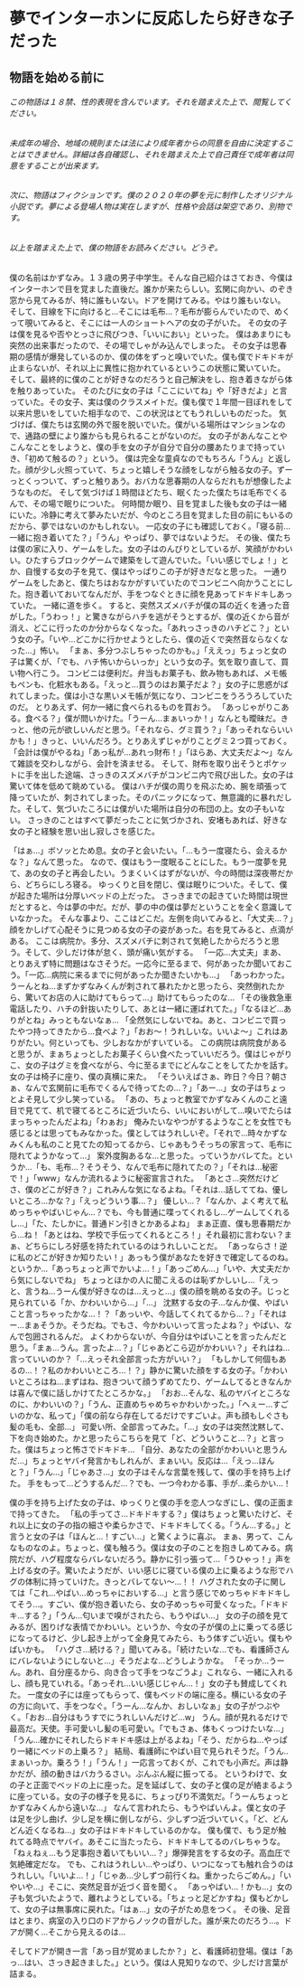 # 夢でインターホンに反応したら好きな子だった
## 物語を始める前に
###### この物語は１８禁、性的表現を含んでいます。それを踏まえた上で、閲覧してください。
###### 未成年の場合、地域の規則または法により成年者からの同意を自由に決定することはできません。詳細は各自確認し、それを踏まえた上で自己責任で成年者は同意をすることが出来ます。
###### 次に、物語はフィクションです。僕の２０２０年の夢を元に制作したオリジナル小説です。夢による登場人物は実在しますが、性格や会話は架空であり、別物です。
###### 以上を踏まえた上で、僕の物語をお読みください。どうぞ。

僕の名前はかずなみ。１３歳の男子中学生。そんな自己紹介はさておき、今僕はインターホンで目を覚ました直後だ。誰かが来たらしい。玄関に向かい、のぞき窓から見てみるが、特に誰もいない。ドアを開けてみる。やはり誰もいない。
そして、目線を下に向けると...そこには毛布...？毛布が膨らんでいたので、めくって覗いてみると、そこには一人のショートヘアの女の子がいた。
その女の子は僕を見るや否やとっさに飛びつき、「いいにおい」といった。
僕はあまりにも突然の出来事だったので、その場でしゃがみ込んでしまった。
その女子は思春期の感情が爆発しているのか、僕の体をずっと嗅いでいた。僕も僕でドキドキが止まらないが、それ以上に異性に抱かれているというこの状態に驚いていた。
そして、最終的に僕のことが好きなのだろうと自己解決をし、抱き着きながら体を触りあっていた。
そのたびに女の子は「ここにいてね」や「好きだよ」と言っていた。その女子、実は僕のクラスメイトだ。僕も僕で１年間一目ぼれをして以来片思いをしていた相手なので、この状況はとてもうれしいものだった。
気づけば、僕たちは玄関の外で服を脱いでいた。僕がいる場所はマンションなので、通路の壁により誰からも見られることがないのだ。
女の子があんなことやこんなことをしようと、僕の手を女の子が自分で自分の腰あたりまで持っていき、「初めて触るの？」という。
僕は完全な童貞なのでもちろん「うん」と返した。顔が少し火照っていて、ちょっと嬉しそうな顔をしながら触る女の子。ずーっとくっついて、ずっと触りあう。おバカな思春期の人ならだれもが想像したようなものだ。
そして気づけば１時間ほどたち、眠くたった僕たちは毛布でくるんで、その場で眠りについた。
何時間か眠り、目を覚ました後も女の子は一緒にいた。冷静に考えて夢みたいだが、今のところ目を覚ました目の前にもいるのだから、夢ではないのかもしれない。
一応女の子にも確認しておく。「寝る前...一緒に抱き着いてた？」「うん」やっぱり、夢ではないようだ。
その後、僕たちは僕の家に入り、ゲームをした。女の子はのんびりとしているが、笑顔がかわいい。ひたすらブロックゲームで建築をして遊んでいた。「いい感じでしょ！」とか、自慢する女の子を見て、僕はやっぱりこの子が好きだなと思った。
一通りゲームをしたあと、僕たちはおなかがすいていたのでコンビニへ向かうことにした。抱き着いておいてなんだが、手をつなぐときに顔を見あってドキドキしあっていた。
一緒に道を歩く。
すると、突然スズメバチが僕の耳の近くを通った音がした。「うわっ！」と驚きながらハチを逃がそうとするが、僕の近くから音が消え、どこに行ったのか分からなくなった。「あれっさっきのハチどこ？」という女の子。「いや...どこかに行かせようとしたら、僕の近くで突然音ならなくなった...」怖い。
「まぁ、多分つぶしちゃったのかも。」「ええっ」ちょっと女の子は驚くが、「でも、ハチ怖いからいっか」という女の子。気を取り直して、買い物へ行こう。
コンビニは便利だ。弁当もお菓子も、飲み物もあれば、メモ帳もペンも、化粧水もある。「えっと...買うのはお菓子だよ？」女の子に思惑がばれてしまった。僕は小さな黒いメモ帳が気になり、コンビニをうろうろしていたのだ。
とりあえず、何か一緒に食べられるものを買おう。
「あっじゃがりこある。食べる？」僕が問いかけた。「うーん...まぁいっか！」なんとも曖昧だ。きっと、他の元が欲しいんだと思う。「それなら、グミ買う？」「あっそれならいいかも！」きっと、いいんだろう。とりあえずじゃがりことグミ２つ買っておく。
「会計は僕がやるね」「あっ私が...あれっ財布！」「ほらあ、大丈夫だよ～」なんて雑談を交わしながら、会計を済ませる。
そして、財布を取り出そうとポケットに手を出した途端、さっきのスズメバチがコンビニ内で飛び出した。女の子は驚いて体を低めて眺めている。
僕はハチが僕の周りを飛ぶため、腕を頑張って降っていたが、刺されてしまった。そのパニックになって、無意識的に暴れだした。そして、気づいたころには僕がいた場所は自分の布団の上。女の子もいない。
さっきのことはすべて夢だったことに気づかされ、安堵もあれば、好きな女の子と経験を思い出し寂しさを感じた。

「はぁ...」ボソッとため息。女の子と会いたい。「...もう一度寝たら、会えるかな？」なんて思った。
なので、僕はもう一度眠ることにした。もう一度夢を見て、あの女の子と再会したい。うまくいくはずがないが、今の時間は深夜帯だから、どちらにしろ寝る。
ゆっくりと目を閉じ、僕は眠りについた。そして、僕が起きた場所は分厚いベッドの上だった。
さっきまでの起きていた時間は現世だとすると、今は夢の中だ。だが、夢の中の僕は夢だということを全く意識していなかった。
そんな事より、ここはどこだ。左側を向いてみると、「大丈夫...？」顔をかしげて心配そうに見つめる女の子の姿があった。右を見てみると、点滴がある。
ここは病院か。多分、スズメバチに刺されて気絶したからだろうと思う。そして、少しだけ体が怠く、頭が痛い気がする。
「一応...大丈夫」まあ、とりあえず特に問題はなさそうだ。一応今に至るまで、何があったか聞いておこう。「一応...病院に来るまでに何があったか聞きたいかも...」
「あっわかった。うーんとね...まずかずなみくんが刺されて暴れたかと思ったら、突然倒れたから、驚いてお店の人に助けてもらって...」助けてもらったのな...
「その後救急車電話したり、ハチの針抜いたりして、あとは一緒に運ばれてた。」「なるほど...ありがとね」みっともないなぁ...
「全然気にしないでね。あと、コンビニで買ったやつ持ってきたから...食べよ？」「おお～！うれしいな。いいよ～」これはありがたい。何といっても、少しおなかがすいている。
この病院は病院食があると思うが、まぁちょっとしたお菓子くらい食べたっていいだろう。僕はじゃがりこ、女の子はグミを食べながら、今に至るまでにどんなことをしてたかを話す。女の子は椅子に座り、僕の真横に来た。
「そういえばさぁ、昨日？今日？朝さぁ、なんで玄関前に毛布でくるんで待ってたの...？」「あー...」女の子はちょっとよそ見して少し笑っている。
「あの、ちょっと教室でかずなみくんのこと遠目で見てて、机で寝てるところに近づいたら、いいにおいがして...嗅いでたらはまっちゃったんだよね」「わぁお」
俺みたいなやつがするようなことを女性でも感じるとは思ってもみなかった。僕としてはうれしいぞ。「それで...時々かずなみくんも私のこと見てたの知ってるから、じゃあもうそっちの家言って、毛布に隠れてようかなって...」
案外度胸あるな...と思った。っていうかバレてた。というか...「も、毛布...？そうそう、なんで毛布に隠れてたの？」「それは...秘密で！」「www」なんか流れるように秘密宣言された。
「あとさ...突然だけどさ、僕のどこが好き？」これみんな気になるよね。「それは...話しててね、優しいところ...かな？」「えっどういう事...？」
優しい...？「なんか、よく考えて私めっちゃやばいじゃん...？でも、今も普通に喋ってくれるし...ゲームしてくれるし...」「た、たしかに。普通ドン引きとかあるよね」
まぁ正直、僕も思春期だから...ね！「あとはね、学校で手伝ってくれるところ！」それ最初に言わない？まぁ、どちらにしろ好感を持たれているのはうれしいことだ。
「あっならさ！逆に私のどこが好きか知りたい！」あっもう僕があなたを好きで確定してるのね。というか...「あっちょっと声でかいよ...！」「あっごめん...」「いや、大丈夫だから気にしないでね」
ちょっとほかの人に聞こえるのは恥ずかしいし...「えっと、言うね...うーん僕が好きなのは...えっと...」僕の顔を眺める女の子。じっと見られている「か、かわいいから...」「...」
沈黙する女の子...なんか僕、やばいこと言っちゃったかな...！？「あっいや、今話してくれてるから...？」「それはー...まぁそうか。そうだね。でもさ、今かわいいって言ったよね？」やばい、なんで包囲されるんだ。
よくわからないが、今自分はやばいことを言ったんだと思う。「まぁ...うん。言ったよ...？」「じゃあどこら辺がかわいい？」それはね...言っていいのか？「...えっそれ全部言った方がいい？」
「もしかして何個もあるの...！？私のかわいいところ...！？」静かに驚いた顔をする女の子。「かわいいところはね...まずはね、抱きついて顔うずめてたり、ゲームしてるときなんかは喜んで僕に話しかけてたところかな。」
「おお...そんな、私のヤバイところなのに、かわいいの？」「うん、正直めちゃめちゃかわいかった。」「へぇー...すごいのかな、私って」「僕の前なら存在してるだけですごいよ。声も顔もしぐさも髪の毛も、全部...」
可愛い所、全部言ってみた。「...」女の子は突然沈黙して、下を向き始めた。かと思ったらこちらを見て「ど、どういうこと...？」と言った。僕はちょっと怖さでドキドキ...
「自分、あなたの全部がかわいいと思うんだ...」ちょっとヤバイ発言かもしれんが、まぁいい。反応は...「えっ...ほんと？」「うん...」「じゃあさ...」女の子はそんな言葉を残して、僕の手を持ち上げた。
手をもって...どうするんだ...？でも、一つ今わかる事、手が...柔らかい...！

僕の手を持ち上げた女の子は、ゆっくりと僕の手を恋人つなぎにし、僕の正面まで持ってきた。
「私の手ってさ...ドキドキする？」僕はちょっと驚いたけど、それ以上に女の子の指の細さや柔らかさで、ドキドキしてくる。「うん...する。」と言うと女の子は「ほんと...！すごい...」と驚くように喜ぶ。
まぁ、男って、こんなものなのよ。ちょっと、僕も触ろう。僕は女の子のことを抱きしめてみる。病院だが、ハグ程度ならバレないだろう。静かに引っ張って...「うひゃっ！」声を上げる女の子。驚いたようだが、いい感じに寝ている僕の上に乗るような形でハグの体制に持っていけた。きっとバレてない～...！！
ハグされた女の子に関しては「これ...やばい...めっちゃにおいする...」と言う感じでめっちゃドキドキしてそう...。すごい、僕が抱き着いたら、女の子めっちゃ可愛くなった。「ドキドキ...する？」「うん...匂いまで嗅がされたら、もうやばい...」
女の子の顔を見てみるが、困りげな表情でかわいい。というか、今女の子が僕の上に乗ってる感じになってるけど、少し起き上がって全身見てみたら、もう体すごい近い。僕もやばいかも。
「ハグさ...続ける？」聞いてみる。「続けたいな...でも、看護師さんにバレないようにしないと...」そうだよな...どうしようかな。
「そっか...うーん。あれ、自分座るから、向き合って手をつなごうよ」これなら、一緒に入れるし、顔も見ていれる。「あっそれ...いい感じじゃん...！」女の子も賛成してくれた。
一度女の子には座ってもらって、僕もベッドの端に座る。横にいる女の子の方に向いて、手をつなぐ。「うーん...なんか、おしいなぁ」女の子がつぶやく。「おお...自分はもうすでにうれしいんだけど...w」
うん。顔が見れるだけで最高だ。天使。手可愛いし髪の毛可愛い。「でもさぁ、体もくっつけたいな...」「うん...確かにそれしたらドキドキ感は上がるよね」「そう、だからね...やっぱり一緒にベッドの上乗ろ？」
結局、看護師にやばい目で見られそうだ。「うん..まぁいっか。乗ろう！」「うん！」一応言っておくが、これでも小声だ。声は静かだが、顔の動きはバカうるさい。ぶんぶん縦に振ってる。
というわけで、女の子と正面でベッドの上に座った。足を延ばして、女の子と僕の足が絡まるように座っている。女の子の様子を見るに、ちょっぴり不満気だ。「うーんちょっとかずなみくんから遠いな...」
なんて言われたら、もうやばいんよ。僕と女の子は足を少し曲げ、少し足を横に倒しながら、少しずつ近づいていく。「ど、どんどん近くなるね...」女の子はドキドキしているのかな。
僕も僕で、もう足が触れてる時点でヤバイ。あそこに当たったら、ドキドキしてるのバレちゃうな。「ねぇねぇ...もう足事抱き着いてもいい...？」爆弾発言をする女の子。高血圧で気絶確定だな。
でも、これはうれしい...やっぱり、いつになっても触れ合うのはうれしい。「いいよ...！」「じゃあ...少しずつ前行くね。重かったらごめん。」「いやいや...」そこに、突然足音が近づく音を聞く。
「あっやばい...！かも...」女の子も気づいたようで、離れようとしている。「ちょっと足どかすね」僕もどかして、女の子は無事席に戻れた。「はぁ...」女の子がため息をつく。
その後、足音はとまり、病室の入り口のドアからノックの音がした。誰が来たのだろう...。ドアが開く...そこから見えるのは...

そしてドアが開き一言「あっ目が覚めましたか？」と、看護師初登場。僕は「あっ...はい、さっき起きました。」という。僕は人見知りなので、少しだけ言葉が詰まる。
